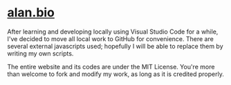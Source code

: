 # [alan.bio](alan.bio)

After learning and developing locally using Visual Studio Code for a while, I've decided to move all local work to GitHub for convenience. There are several external javascripts used; hopefully I will be able to replace them by writing my own scripts.

The entire website and its codes are under the MIT License. You're more than welcome to fork and modify my work, as long as it is credited properly.
